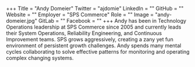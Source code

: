 +++
Title = "Andy Domeier"
Twitter = "ajdomie"
LinkedIn = ""
GitHub = ""
Website = ""
Employer = "SPS Commerce"
Role = ""
Image = "andy-domeier.jpg"
GitLab = ""
Facebook = ""
+++
Andy has been in Technology Operations leadership at SPS Commerce since 2005 and currently leads their System Operations, Reliability Engineering, and Continuous Improvement teams. SPS grows aggressively, creating a zany yet fun environment of persistent growth challenges. Andy spends many mental cycles collaborating to solve effective patterns for monitoring and operating complex changing systems.